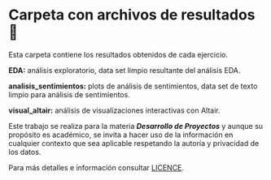 # Carpeta con archivos de resultados 📝

Esta carpeta contiene los resultados obtenidos de cada ejercicio.  

 __EDA:__ análisis exploratorio, data set limpio resultante del análisis EDA.

 __analisis_sentimientos:__ plots de análisis de sentimientos, data set de texto limpio para análisis de sentimientos.

 __visual_altair:__ análisis de visualizaciones interactivas con Altair.  
 
 Este trabajo se realiza para la materia ___*Desarrollo de Proyectos*___ y aunque su propósito es académico, se invita a hacer uso de la información en cualquier contexto que sea aplicable respetando la autoría y privacidad de los datos. 

Para más detalles e información consultar [LICENCE](../LICENSE).
